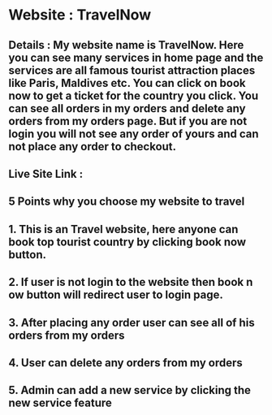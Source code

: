 # Website : TravelNow

## Details : My website name is TravelNow. Here you can see many services in home page and the services are all famous tourist attraction places like Paris, Maldives etc. You can click on book now to get a ticket for the country you click. You can see all orders in my orders and delete any orders from my orders page. But if you are not login you will not see any order of yours and can not place any order to checkout.

## Live Site Link : 

## 5 Points why you choose my website to travel
## 1. This is an Travel website, here anyone can book top tourist country by clicking book now button.
## 2. If user is not login to the website then book n ow button will redirect user to login page.
## 3. After placing any order user can see all of his orders from my orders
## 4. User can delete any orders from my orders
## 5. Admin can add a new service by clicking the new service feature
